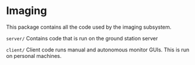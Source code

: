 # Imaging

This package contains all the code used by the imaging subsystem.

`server/` Contains code that is run on the ground station server

`client/` Client code runs manual and autonomous monitor GUIs. This is run on personal machines.